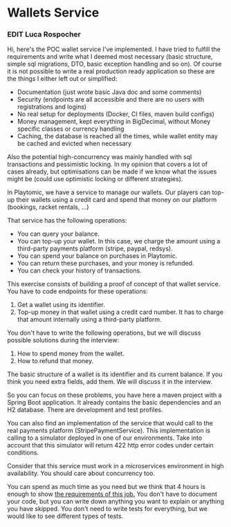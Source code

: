 # Wallets Service
### EDIT Luca Rospocher
Hi, here's the POC wallet service I've implemented. I have tried to fulfill the requirements and
write what I deemed most necessary (basic structure, simple sql migrations, DTO, basic exception handling
and so on). Of course it is not possible to write a real production ready application so these are the things I either left
out or simplified:
- Documentation (just wrote basic Java doc and some comments)
- Security (endpoints are all accessible and there are no users with registrations and logins)
- No real setup for deployments (Docker, CI files, maven build configs)
- Money management, kept everything in BigDecimal, without Money specific classes or currency handling
- Caching, the database is reached all the times, while wallet entity may be cached and evicted when necessary

Also the potential high-concurrency was mainly handled with sql transactions and pessimistic locking.
In my opinion that covers a lot of cases already, but optimisations can be made if we know what the issues might be
(could use optimistic locking or different strategies).


In Playtomic, we have a service to manage our wallets. Our players can top-up their wallets using a credit card and spend that money on our platform (bookings, racket rentals, ...)

That service has the following operations:
- You can query your balance.
- You can top-up your wallet. In this case, we charge the amount using a third-party payments platform (stripe, paypal, redsys).
- You can spend your balance on purchases in Playtomic. 
- You can return these purchases, and your money is refunded.
- You can check your history of transactions.

This exercise consists of building a proof of concept of that wallet service.
You have to code endpoints for these operations:
1. Get a wallet using its identifier.
2. Top-up money in that wallet using a credit card number. It has to charge that amount internally using a third-party platform.

You don't have to write the following operations, but we will discuss possible solutions during the interview:
1. How to spend money from the wallet.
2. How to refund that money.

The basic structure of a wallet is its identifier and its current balance. If you think you need extra fields, add them. We will discuss it in the interview. 

So you can focus on these problems, you have here a maven project with a Spring Boot application. It already contains
the basic dependencies and an H2 database. There are development and test profiles.

You can also find an implementation of the service that would call to the real payments platform (StripePaymentService).
This implementation is calling to a simulator deployed in one of our environments. Take into account
that this simulator will return 422 http error codes under certain conditions.

Consider that this service must work in a microservices environment in high availability. You should care about concurrency too.

You can spend as much time as you need but we think that 4 hours is enough to show [the requirements of this job.](OFFER.md)
You don't have to document your code, but you can write down anything you want to explain or anything you have skipped.
You don't need to write tests for everything, but we would like to see different types of tests.